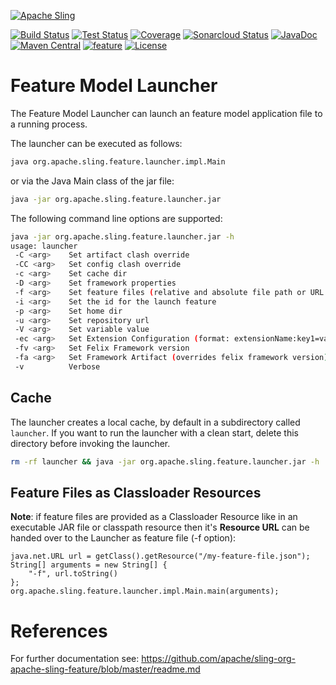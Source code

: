 [![Apache Sling](https://sling.apache.org/res/logos/sling.png)](https://sling.apache.org)

&#32;[![Build Status](https://ci-builds.apache.org/job/Sling/job/modules/job/sling-org-apache-sling-feature-launcher/job/master/badge/icon)](https://ci-builds.apache.org/job/Sling/job/modules/job/sling-org-apache-sling-feature-launcher/job/master/)&#32;[![Test Status](https://img.shields.io/jenkins/tests.svg?jobUrl=https://ci-builds.apache.org/job/Sling/job/modules/job/sling-org-apache-sling-feature-launcher/job/master/)](https://ci-builds.apache.org/job/Sling/job/modules/job/sling-org-apache-sling-feature-launcher/job/master/test/?width=800&height=600)&#32;[![Coverage](https://sonarcloud.io/api/project_badges/measure?project=apache_sling-org-apache-sling-feature-launcher&metric=coverage)](https://sonarcloud.io/dashboard?id=apache_sling-org-apache-sling-feature-launcher)&#32;[![Sonarcloud Status](https://sonarcloud.io/api/project_badges/measure?project=apache_sling-org-apache-sling-feature-launcher&metric=alert_status)](https://sonarcloud.io/dashboard?id=apache_sling-org-apache-sling-feature-launcher)&#32;[![JavaDoc](https://www.javadoc.io/badge/org.apache.sling/org.apache.sling.feature.launcher.svg)](https://www.javadoc.io/doc/org.apache.sling/org-apache-sling-feature-launcher)&#32;[![Maven Central](https://maven-badges.herokuapp.com/maven-central/org.apache.sling/org.apache.sling.feature.launcher/badge.svg)](https://search.maven.org/#search%7Cga%7C1%7Cg%3A%22org.apache.sling%22%20a%3A%22org.apache.sling.feature.launcher%22)&#32;[![feature](https://sling.apache.org/badges/group-feature.svg)](https://github.com/apache/sling-aggregator/blob/master/docs/group/feature.md) [![License](https://img.shields.io/badge/License-Apache%202.0-blue.svg)](https://www.apache.org/licenses/LICENSE-2.0)

# Feature Model Launcher

The Feature Model Launcher can launch an feature model application file to a running process.

The launcher can be executed as follows:

``` bash
java org.apache.sling.feature.launcher.impl.Main
```

or via the Java Main class of the jar file:

``` bash
java -jar org.apache.sling.feature.launcher.jar
```

The following command line options are supported:

``` bash
java -jar org.apache.sling.feature.launcher.jar -h
usage: launcher
 -C <arg>    Set artifact clash override
 -CC <arg>   Set config clash override
 -c <arg>    Set cache dir
 -D <arg>    Set framework properties
 -f <arg>    Set feature files (relative and absolute file path or URL including classloader resources)
 -i <arg>    Set the id for the launch feature
 -p <arg>    Set home dir
 -u <arg>    Set repository url
 -V <arg>    Set variable value
 -ec <arg>   Set Extension Configuration (format: extensionName:key1=val1,key2=val2)
 -fv <arg>   Set Felix Framework version
 -fa <arg>   Set Framework Artifact (overrides felix framework version)
 -v          Verbose
```

## Cache

The launcher creates a local cache, by default in a subdirectory called `launcher`. If you want to run the launcher with a clean start, delete this directory before invoking the launcher.

``` bash
rm -rf launcher && java -jar org.apache.sling.feature.launcher.jar -h
```

## Feature Files as Classloader Resources

**Note**: if feature files are provided as a Classloader Resource like in an
executable JAR file or classpath resource then it's **Resource URL** can be handed
over to the Launcher as feature file (-f option):

```
java.net.URL url = getClass().getResource("/my-feature-file.json");
String[] arguments = new String[] {
    "-f", url.toString()
};
org.apache.sling.feature.launcher.impl.Main.main(arguments);
```

# References

For further documentation see: https://github.com/apache/sling-org-apache-sling-feature/blob/master/readme.md
